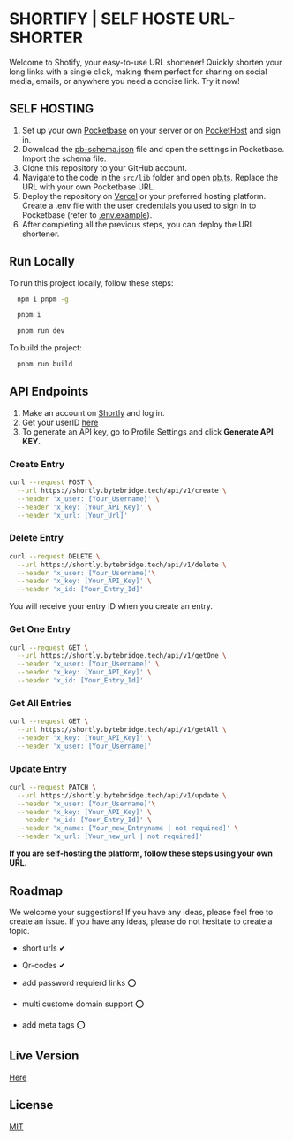 
# SHORTIFY | SELF HOSTE URL-SHORTER

Welcome to Shotify, your easy-to-use URL shortener! Quickly shorten your long links with a single click, making them perfect for sharing on social media, emails, or anywhere you need a concise link. Try it now!

## SELF HOSTING

1. Set up your own [Pocketbase](https://pocketbase.io) on your server or on [PocketHost](https://pockethost.io) and sign in.
2. Download the [pb-schema.json](https://github.com/TSC-Home/url_short/blob/main/pb_schema.json) file and open the settings in Pocketbase. Import the schema file.
3. Clone this repository to your GitHub account.
4. Navigate to the code in the `src/lib` folder and open [pb.ts](https://github.com/TSC-Home/url_short/blob/main/src/lib/pb.ts). Replace the URL with your own Pocketbase URL.
5. Deploy the repository on [Vercel](https://vercel.com/) or your preferred hosting platform. Create a .env file with the user credentials you used to sign in to Pocketbase (refer to [.env.example](https://github.com/TSC-Home/url_short/blob/main/.env.example)).
6. After completing all the previous steps, you can deploy the URL shortener.




## Run Locally

To run this project locally, follow these steps:

```bash
  npm i pnpm -g
```

```bash
  pnpm i
```

```bash
  pnpm run dev
```

To build the project:

```bash
  pnpm run build
```


## API Endpoints
1. Make an account on [Shortly](https://shortly.bytebridge.tech/) and log in.
2. Get your userID [here](https://shortly.bytebridge.tech/api/v1/getUserId)
3. To generate an API key, go to Profile Settings and click **Generate API KEY**.

### Create Entry
```bash
curl --request POST \
  --url https://shortly.bytebridge.tech/api/v1/create \
  --header 'x_user: [Your_Username]' \
  --header 'x_key: [Your_API_Key]' \
  --header 'x_url: [Your_Url]'
  ````


### Delete Entry
```bash
curl --request DELETE \
  --url https://shortly.bytebridge.tech/api/v1/delete \
  --header 'x_user: [Your_Username]'\
  --header 'x_key: [Your_API_Key]' \
  --header 'x_id: [Your_Entry_Id]'
  ```
You will receive your entry ID when you create an entry.


### Get One Entry
``` bash 
curl --request GET \
  --url https://shortly.bytebridge.tech/api/v1/getOne \
  --header 'x_user: [Your_Username]' \
  --header 'x_key: [Your_API_Key]' \
  --header 'x_id: [Your_Entry_Id]'
```


### Get All  Entries
```bash
curl --request GET \
  --url https://shortly.bytebridge.tech/api/v1/getAll \
  --header 'x_key: [Your_API_Key]' \
  --header 'x_user: [Your_Username]'
  ```

### Update Entry
```bash
curl --request PATCH \
  --url https://shortly.bytebridge.tech/api/v1/update \
  --header 'x_user: [Your_Username]'\
  --header 'x_key: [Your_API_Key]' \
  --header 'x_id: [Your_Entry_Id]' \
  --header 'x_name: [Your_new_Entryname | not required]' \
  --header 'x_url: [Your_new_url | not required]'

```
**If you are self-hosting the platform, follow these steps using your own URL.**



## Roadmap

We welcome your suggestions! If you have any ideas, please feel free to create an issue. If you have any ideas, please do not hesitate to create a topic.

- short urls ✔

- Qr-codes ✔

- add password requierd links ⭕

- multi custome domain support ⭕

- add meta tags ⭕


## Live Version
<!-- Coming Soon! We'll be back online as soon as Cloudflare is up and running again. Thank you for your patience! -->
[Here](https://shortly.bytebridge.tech/)


## License

[MIT](https://choosealicense.com/licenses/mit/)

